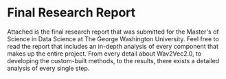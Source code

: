 # Final Research Report

Attached is the final research report that was submitted for the Master's of Science in Data Science at The George Washington University. Feel free to read the report that includes an in-depth analysis of every component that makes up the entire project. From every detail about Wav2Vec2.0, to developing the custom-built methods, to the results, there exists a detailed analysis of every single step.